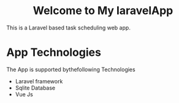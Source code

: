 <h1 style="text-align: center;"> Welcome to My laravelApp </h1>

This is a Laravel based task scheduling web app.

# App Technologies
The App is supported bythefollowing Technologies
<ul>
    <li> Laravel framework </li>
    <li> Sqlite Database </li>
    <li> Vue Js </li>
</ul>